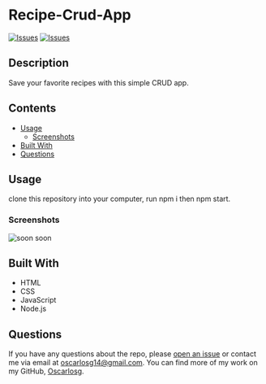 # Recipe-Crud-App
[![Issues](https://img.shields.io/github/issues/Oscarlosg/Recipe-Crud-App)](https://github.com/Oscarlosg/Recipe-Crud-App/issues) [![Issues](https://img.shields.io/github/contributors/Oscarlosg/Recipe-Crud-App)](https://github.com/Oscarlosg/Recipe-Crud-App/graphs/contributors) 
## Description
Save your favorite recipes with this simple CRUD app.
## Contents
* [Usage](#usage)
   * [Screenshots](#screenshots)
* [Built With](#built-with)
* [Questions](#questions)

## Usage
clone this repository into your computer, run npm i then npm start. 
  
### Screenshots
![soon](soon)
soon

## Built With

* HTML
* CSS
* JavaScript
* Node.js
  
## Questions
If you have any questions about the repo, please [open an issue](https://github.com/Oscarlosg/Recipe-Crud-App/issues) or contact me via email at oscarlosg14@gmail.com. You can find more of my work on my GitHub, [Oscarlosg](https://github.com/Oscarlosg/).
  

